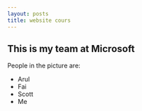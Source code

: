 ```yaml
---
layout: posts
title: website cours
---
```



## This is my team at Microsoft
People in the picture are:
- Arul
- Fai
- Scott
- Me

<!-- 
-کار کردن با جنگو
 یک سایت رو در زمینه ای که به اون علاقه داشتیم درست کردیم   css , html  با استفاده از 

[link addres](https://www.google.com/)

![alt text](../assets/images/msn.jpg ) -->